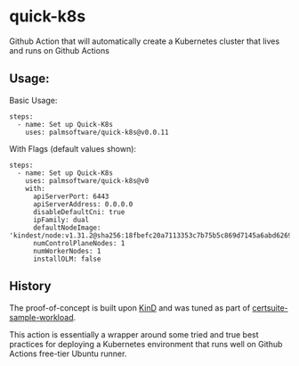 # quick-k8s
Github Action that will automatically create a Kubernetes cluster that lives and runs on Github Actions

## Usage:

Basic Usage:
```
steps:
  - name: Set up Quick-K8s
    uses: palmsoftware/quick-k8s@v0.0.11
```

With Flags (default values shown):

```
steps:
  - name: Set up Quick-K8s
    uses: palmsoftware/quick-k8s@v0
    with:
      apiServerPort: 6443
      apiServerAddress: 0.0.0.0
      disableDefaultCni: true
      ipFamily: dual
      defaultNodeImage: 'kindest/node:v1.31.2@sha256:18fbefc20a7113353c7b75b5c869d7145a6abd6269154825872dc59c1329912e'
      numControlPlaneNodes: 1
      numWorkerNodes: 1
      installOLM: false
```

## History

The proof-of-concept is built upon [KinD](https://github.com/kubernetes-sigs/kind) and was tuned as part of [certsuite-sample-workload](https://github.com/redhat-best-practices-for-k8s/certsuite-sample-workload).

This action is essentially a wrapper around some tried and true best practices for deploying a Kubernetes environment that runs well on Github Actions free-tier Ubuntu runner.
